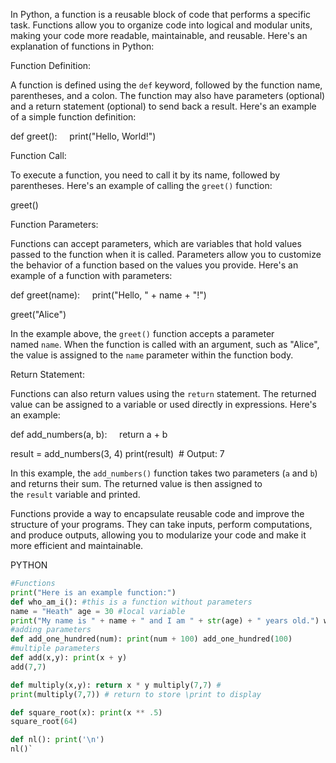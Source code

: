 In Python, a function is a reusable block of code that performs a specific task. Functions allow you to organize code into logical and modular units, making your code more readable, maintainable, and reusable. Here's an explanation of functions in Python:

Function Definition:

A function is defined using the `def` keyword, followed by the function name, parentheses, and a colon. The function may also have parameters (optional) and a return statement (optional) to send back a result. Here's an example of a simple function definition:

def greet():
    print("Hello, World!")

Function Call:

To execute a function, you need to call it by its name, followed by parentheses. Here's an example of calling the `greet()` function:

greet()

Function Parameters:

Functions can accept parameters, which are variables that hold values passed to the function when it is called. Parameters allow you to customize the behavior of a function based on the values you provide. Here's an example of a function with parameters:

def greet(name):
    print("Hello, " + name + "!")


greet("Alice")

In the example above, the `greet()` function accepts a parameter named `name`. When the function is called with an argument, such as "Alice", the value is assigned to the `name` parameter within the function body.

Return Statement:

Functions can also return values using the `return` statement. The returned value can be assigned to a variable or used directly in expressions. Here's an example:

def add_numbers(a, b):
    return a + b


result = add_numbers(3, 4)
print(result)  # Output: 7

In this example, the `add_numbers()` function takes two parameters (`a` and `b`) and returns their sum. The returned value is then assigned to the `result` variable and printed.

Functions provide a way to encapsulate reusable code and improve the structure of your programs. They can take inputs, perform computations, and produce outputs, allowing you to modularize your code and make it more efficient and maintainable.  

PYTHON

```python
#Functions
print("Here is an example function:") 
def who_am_i(): #this is a function without parameters 
name = "Heath" age = 30 #local variable 
print("My name is " + name + " and I am " + str(age) + " years old.") who_am_i() 
#adding parameters 
def add_one_hundred(num): print(num + 100) add_one_hundred(100) 
#multiple parameters 
def add(x,y): print(x + y) 
add(7,7) 

def multiply(x,y): return x * y multiply(7,7) #
print(multiply(7,7)) # return to store \print to display

def square_root(x): print(x ** .5) 
square_root(64) 

def nl(): print('\n') 
nl()`